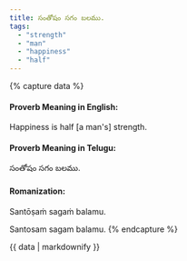 ```yaml
---
title: సంతోషం సగం బలము.
tags:
  - "strength"
  - "man"
  - "happiness"
  - "half"
---
```


{% capture data %}
#### Proverb Meaning in English:
Happiness is half [a man's] strength.

#### Proverb Meaning in Telugu:
సంతోషం సగం బలము.

#### Romanization:
Santōṣaṁ sagaṁ balamu.

Santosam sagam balamu.
{% endcapture %}

{{ data | markdownify }}


